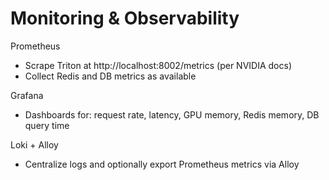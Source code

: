 # Monitoring & Observability

Prometheus
- Scrape Triton at http://localhost:8002/metrics (per NVIDIA docs)
- Collect Redis and DB metrics as available

Grafana
- Dashboards for: request rate, latency, GPU memory, Redis memory, DB query time

Loki + Alloy
- Centralize logs and optionally export Prometheus metrics via Alloy

